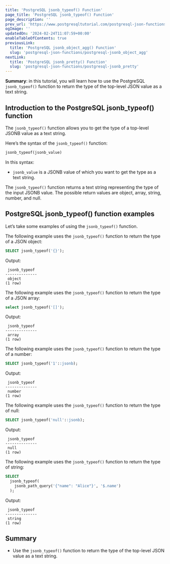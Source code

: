 ```yaml
---
title: 'PostgreSQL jsonb_typeof() Function'
page_title: 'PostgreSQL jsonb_typeof() Function'
page_description: ''
prev_url: 'https://www.postgresqltutorial.com/postgresql-json-functions/postgresql-jsonb_typeof/'
ogImage: ''
updatedOn: '2024-02-24T11:07:59+00:00'
enableTableOfContents: true
previousLink:
  title: 'PostgreSQL jsonb_object_agg() Function'
  slug: 'postgresql-json-functions/postgresql-jsonb_object_agg'
nextLink:
  title: 'PostgreSQL jsonb_pretty() Function'
  slug: 'postgresql-json-functions/postgresql-jsonb_pretty'
---
```


**Summary**: in this tutorial, you will learn how to use the PostgreSQL `jsonb_typeof()` function to return the type of the top\-level JSON value as a text string.

## Introduction to the PostgreSQL jsonb_typeof() function

The `jsonb_typeof()` function allows you to get the type of a top\-level JSONB value as a text string.

Here’s the syntax of the `jsonb_typeof()` function:

```sql
jsonb_typeof(jsonb_value)
```

In this syntax:

- `jsonb_value` is a JSONB value of which you want to get the type as a text string.

The `jsonb_typeof()` function returns a text string representing the type of the input JSONB value. The possible return values are object, array, string, number, and null.

## PostgreSQL jsonb_typeof() function examples

Let’s take some examples of using the `jsonb_typeof()` function.

The following example uses the `jsonb_typeof()` function to return the type of a JSON object:

```sql
SELECT jsonb_typeof('{}');
```

Output:

```text
 jsonb_typeof
--------------
 object
(1 row)
```

The following example uses the `jsonb_typeof()` function to return the type of a JSON array:

```sql
select jsonb_typeof('[]');
```

Output:

```text
 jsonb_typeof
--------------
 array
(1 row)
```

The following example uses the `jsonb_typeof()` function to return the type of a number:

```sql
SELECT jsonb_typeof('1'::jsonb);
```

Output:

```text
 jsonb_typeof
--------------
 number
(1 row)
```

The following example uses the `jsonb_typeof()` function to return the type of null:

```sql
SELECT jsonb_typeof('null'::jsonb);
```

Output:

```text
 jsonb_typeof
--------------
 null
(1 row)
```

The following example uses the `jsonb_typeof()` function to return the type of string:

```sql
SELECT
  jsonb_typeof(
    jsonb_path_query('{"name": "Alice"}', '$.name')
  );
```

Output:

```text
 jsonb_typeof
--------------
 string
(1 row)
```

## Summary

- Use the `jsonb_typeof()` function to return the type of the top\-level JSON value as a text string.
